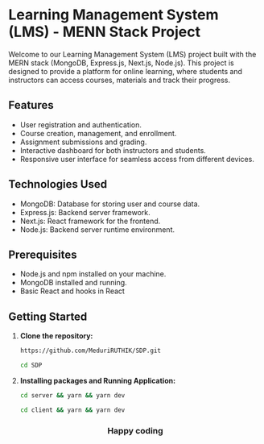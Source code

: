# Learning Management System (LMS) - MENN Stack Project

Welcome to our Learning Management System (LMS) project built with the MERN stack (MongoDB, Express.js, Next.js, Node.js). This project is designed to provide a platform for online learning, where students and instructors can access courses, materials and track their progress.

## Features

- User registration and authentication.
- Course creation, management, and enrollment.
- Assignment submissions and grading.
- Interactive dashboard for both instructors and students.
- Responsive user interface for seamless access from different devices.

## Technologies Used

- MongoDB: Database for storing user and course data.
- Express.js: Backend server framework.
- Next.js: React framework for the frontend.
- Node.js: Backend server runtime environment.

## Prerequisites

- Node.js and npm installed on your machine.
- MongoDB installed and running.
- Basic React and hooks in React

## Getting Started

1. **Clone the repository:**

   ```bash
   https://github.com/MeduriRUTHIK/SDP.git
    ```
    ```bash
    cd SDP
    ```
2. **Installing packages and Running Application:**

   ```bash
   cd server && yarn && yarn dev
    ```
    ```bash
   cd client && yarn && yarn dev
    ```
    
<div style="text-align: center;">
  <h3>Happy coding</h3>
</div>
